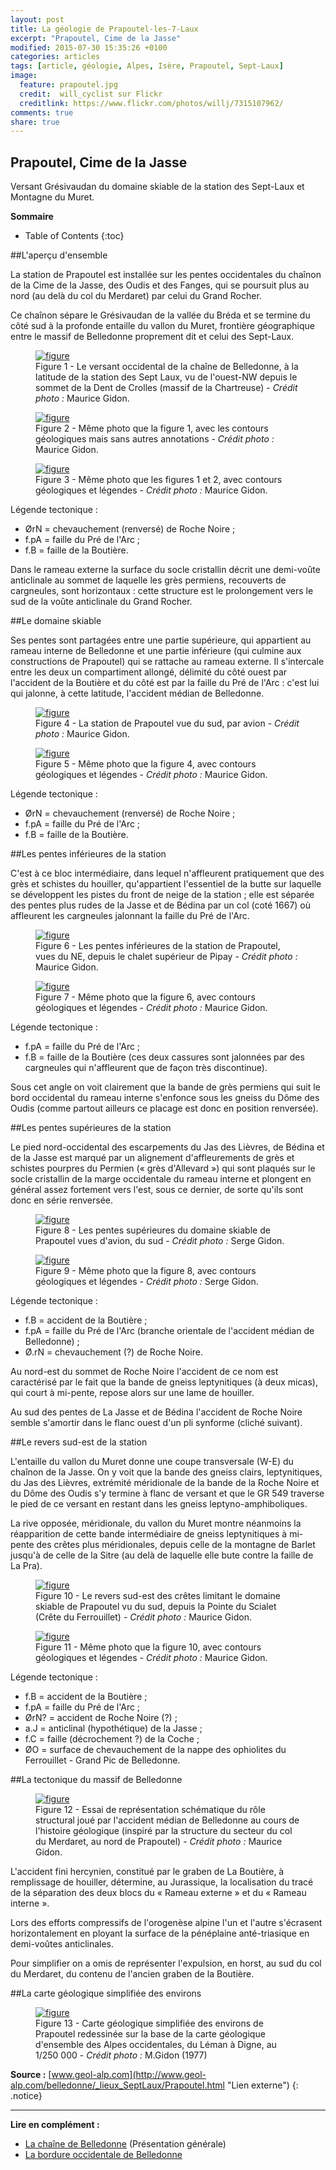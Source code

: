 ```yaml
---
layout: post
title: La géologie de Prapoutel-les-7-Laux
excerpt: "Prapoutel, Cime de la Jasse"
modified: 2015-07-30 15:35:26 +0100
categories: articles
tags: [article, géologie, Alpes, Isère, Prapoutel, Sept-Laux]
image:
  feature: prapoutel.jpg
  credit:  will_cyclist sur Flickr
  creditlink: https://www.flickr.com/photos/willj/7315107962/
comments: true
share: true
---
```

<h2>Prapoutel, Cime de la Jasse</h2>

Versant Grésivaudan du domaine skiable de la station des Sept-Laux et Montagne du Muret.

**Sommaire**

* Table of Contents
{:toc}

##L'aperçu d'ensemble

La station de Prapoutel est installée sur les pentes occidentales du chaînon de la Cime de la Jasse, des Oudis et des Fanges, qui se poursuit plus au nord (au delà du col du Merdaret) par celui du Grand Rocher.

Ce chaînon sépare le Grésivaudan de la vallée du Bréda et se termine du côté sud à la profonde entaille du vallon du Muret, frontière géographique entre le massif de Belledonne proprement dit et celui des Sept-Laux.

<figure>
	<a href="https://farm1.staticflickr.com/520/19487417963_574c10d87d_o.jpg"><img src="http://bit.ly/1fNKvHj" alt="figure" /></a>
	<figcaption>Figure 1 - Le versant occidental de la chaîne de Belledonne, à la latitude de la station des Sept Laux, vu de l'ouest-NW depuis le sommet de la Dent de Crolles (massif de la Chartreuse) - <i>Crédit photo :</i> Maurice Gidon.</figcaption>
</figure>

<figure>
	<a href="https://farm1.staticflickr.com/439/20108409215_435edac043_o.jpg"><img src="http://bit.ly/1fNKHX6" alt="figure" /></a>
	<figcaption>Figure 2 - Même photo que la figure 1, avec les contours géologiques mais sans autres annotations - <i>Crédit photo :</i> Maurice Gidon.</figcaption>
</figure>

<figure>
	<a href="https://farm1.staticflickr.com/441/19487418723_2e4ca021d3_o.jpg"><img src="http://bit.ly/1MWWNIy" alt="figure" /></a>
	<figcaption>Figure 3 - Même photo que les figures 1 et 2, avec contours géologiques et légendes - <i>Crédit photo :</i> Maurice Gidon. </figcaption>
</figure>

Légende tectonique :

- ØrN = chevauchement (renversé) de Roche Noire ;
- f.pA = faille du Pré de l'Arc ;
- f.B = faille de la Boutière.

Dans le rameau externe la surface du socle cristallin décrit une demi-voûte anticlinale au sommet de laquelle les grès permiens, recouverts de cargneules, sont horizontaux : cette structure est le prolongement vers le sud de la voûte anticlinale du Grand Rocher.

##Le domaine skiable

Ses pentes sont partagées entre une partie supérieure, qui appartient au rameau interne de Belledonne et une partie inférieure (qui culmine aux constructions de Prapoutel) qui se rattache au rameau externe. Il s'intercale entre les deux un compartiment allongé, délimité du côté ouest par l'accident de la Boutière et du côté est par la faille du Pré de l'Arc : c'est lui qui jalonne, à cette latitude, l'accident médian de Belledonne.

<figure>
	<a href="https://farm1.staticflickr.com/540/19920303978_86a2c5786d_o.jpg"><img src="http://bit.ly/1LUh8zi" alt="figure" /></a>
	<figcaption>Figure 4 - La station de Prapoutel vue du sud, par avion - <i>Crédit photo :</i> Maurice Gidon.</figcaption>
</figure>

<figure>
	<a href="https://farm4.staticflickr.com/3667/20113863121_64caebe20c_o.jpg"><img src="http://bit.ly/1I6oOfj" alt="figure" /></a>
	<figcaption>Figure 5 - Même photo que la figure 4, avec contours géologiques et légendes - <i>Crédit photo :</i> Maurice Gidon.</figcaption>
</figure>

Légende tectonique :

- ØrN = chevauchement (renversé) de Roche Noire ;
- f.pA = faille du Pré de l'Arc ;
- f.B = faille de la Boutière.

##Les pentes inférieures de la station

C'est à ce bloc intermédiaire, dans lequel n'affleurent pratiquement que des grès et schistes du houiller, qu'appartient l'essentiel de la butte sur laquelle se développent les pistes du front de neige de la station ; elle est séparée des pentes plus rudes de la Jasse et de Bédina par un col (coté 1667) où affleurent les cargneules jalonnant la faille du Pré de l'Arc.

<figure>
	<a href="https://farm4.staticflickr.com/3721/20082117476_44eb53624e_o.jpg"><img src="http://bit.ly/1JUUWAW" alt="figure" /></a>
	<figcaption>Figure 6 - Les pentes inférieures de la station de Prapoutel, vues du NE, depuis le chalet supérieur de Pipay - <i>Crédit photo :</i>  Maurice Gidon.</figcaption>
</figure>

<figure>
	<a href="https://farm1.staticflickr.com/423/19921720839_4f704e8f77_o.jpg"><img src="http://bit.ly/1KEtCtz" alt="figure" /></a>
	<figcaption>Figure 7 - Même photo que la figure 6, avec contours géologiques et légendes - <i>Crédit photo :</i>  Maurice Gidon.</figcaption>
</figure>

Légende tectonique :

- f.pA = faille du Pré de l'Arc ;
- f.B = faille de la Boutière (ces deux cassures sont jalonnées par des cargneules qui n'affleurent que de façon très discontinue).

Sous cet angle on voit clairement que la bande de grès permiens qui suit le bord occidental du rameau interne s'enfonce sous les gneiss du Dôme des Oudis (comme partout ailleurs ce placage est donc en position renversée).

##Les pentes supérieures de la station

Le pied nord-occidental des escarpements du Jas des Lièvres, de Bédina et de la Jasse est marqué par un alignement d'affleurements de grès et schistes pourpres du Permien (« grès d'Allevard ») qui sont plaqués sur le socle cristallin de la marge occidentale du rameau interne et plongent en général assez fortement vers l'est, sous ce dernier, de sorte qu'ils sont donc en série renversée.

<figure>
	<a href="https://farm4.staticflickr.com/3766/19920304978_6384972415_o.jpg"><img src="http://bit.ly/1H9aUW4" alt="figure" /></a>
	<figcaption>Figure 8 - Les pentes supérieures du domaine skiable de Prapoutel vues d'avion, du sud - <i>Crédit photo :</i>  Serge Gidon.</figcaption>
</figure>

<figure>
	<a href="https://farm1.staticflickr.com/383/19487413473_5ec4d56498_o.jpg"><img src="http://bit.ly/1h9PUtm" alt="figure" /></a>
	<figcaption>Figure 9 - Même photo que la figure 8, avec contours géologiques et légendes - <i>Crédit photo :</i>  Serge Gidon.</figcaption>
</figure>

Légende tectonique :

- f.B = accident de la Boutière ;
- f.pA = faille du Pré de l'Arc (branche orientale de l'accident médian de Belledonne) ;
- Ø.rN = chevauchement (?) de Roche Noire.

Au nord-est du sommet de Roche Noire l'accident de ce nom est caractérisé par le fait que la bande de gneiss leptynitiques (à deux micas), qui court à mi-pente, repose alors sur une lame de houiller.

Au sud des pentes de La Jasse et de Bédina l'accident de Roche Noire semble s'amortir dans le flanc ouest d'un pli synforme (cliché suivant).

##Le revers sud-est de la station

L'entaille du vallon du Muret donne une coupe transversale (W-E) du chaînon de la Jasse. On y voit que la bande des gneiss clairs, leptynitiques, du Jas des Lièvres, extrémité méridionale de la bande de la Roche Noire et du Dôme des Oudis s'y termine à flanc de versant et que le GR 549 traverse le pied de ce versant en restant dans les gneiss leptyno-amphiboliques.

La rive opposée, méridionale, du vallon du Muret montre néanmoins la réapparition de cette bande intermédiaire de gneiss leptynitiques à mi-pente des crêtes plus méridionales, depuis celle de la montagne de Barlet jusqu'à de celle de la Sitre (au delà de laquelle elle bute contre la faille de La Pra).

<figure>
	<a href="https://farm4.staticflickr.com/3750/19487412663_f6c6860937_o.jpg"><img src="http://bit.ly/1IwAZDM" alt="figure" /></a>
	<figcaption>Figure 10 - Le revers sud-est des crêtes limitant le domaine skiable de Prapoutel vu du sud, depuis la Pointe du Scialet (Crête du Ferrouillet) - <i>Crédit photo :</i>  Maurice Gidon.</figcaption>
</figure> 

<figure>
	<a href="https://farm1.staticflickr.com/276/19487412773_ed6c09a419_o.jpg"><img src="http://bit.ly/1M0MGVT" alt="figure" /></a>
	<figcaption>Figure 11 - Même photo que la figure 10, avec contours géologiques et légendes - <i>Crédit photo :</i>  Maurice Gidon.</figcaption>
</figure>

Légende tectonique :

- f.B = accident de la Boutière ;
- f.pA = faille du Pré de l'Arc ;
- ØrN? = accident de Roche Noire (?) ;
- a.J = anticlinal (hypothétique) de la Jasse ;
- f.C = faille (décrochement ?) de la Coche ;
- ØO = surface de chevauchement de la nappe des ophiolites du Ferrouillet - Grand Pic de Belledonne.

##La tectonique du massif de Belledonne

<figure>
	<a href="https://farm1.staticflickr.com/511/19487411763_f5d0c5ca9f_o.gif"><img src="http://bit.ly/1DUDzhx" alt="figure" /></a>
	<figcaption>Figure 12 - Essai de représentation schématique du rôle structural joué par l'accident médian de Belledonne au cours de l'histoire géologique (inspiré par la structure du secteur du col du Merdaret, au nord de Prapoutel) - <i>Crédit photo :</i>  Maurice Gidon.</figcaption>
</figure>

L'accident fini hercynien, constitué par le graben de La Boutière, à remplissage de houiller, détermine, au Jurassique, la localisation du tracé de la séparation des deux blocs du « Rameau externe » et du « Rameau interne ».

Lors des efforts compressifs de l'orogenèse alpine l'un et l'autre s'écrasent horizontalement en ployant la surface de la pénéplaine anté-triasique en demi-voûtes anticlinales.

Pour simplifier on a omis de représenter l'expulsion, en horst, au sud du col du Merdaret, du contenu de l'ancien graben de la Boutière.

##La carte géologique simplifiée des environs

<figure>
	<a href="https://farm1.staticflickr.com/298/20113867171_f8d6023ff1_o.gif"><img src="http://bit.ly/1MAYApy" alt="figure" /></a>
	<figcaption>Figure 13 - Carte géologique simplifiée des environs de Prapoutel redessinée sur la base de la carte géologique d'ensemble des Alpes occidentales, du Léman à Digne, au 1/250 000 - <i>Crédit photo :</i> M.Gidon (1977)</figcaption>
</figure>

**Source :** [www.geol-alp.com](http://www.geol-alp.com/belledonne/_lieux_SeptLaux/Prapoutel.html "Lien externe")
{: .notice}

----
**Lire en complément :**

- [La chaîne de Belledonne](http://moniliformopse.github.io/articles/belledonne/) (Présentation générale)
- [La bordure occidentale de Belledonne](http://moniliformopse.github.io/articles/bordure-belledonne/)